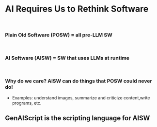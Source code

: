 # AI Requires Us to Rethink Software
&nbsp;
### **Plain Old Software (POSW)** = all pre-LLM SW 
&nbsp;
### **AI Software (AISW)** = SW that uses LLMs at runtime
&nbsp;
### Why do we care? **AISW can do things that POSW could never do!**
- Examples: understand images, summarize and criticize content,write programs, etc.
&nbsp;
## **GenAIScript is the scripting language for AISW**
